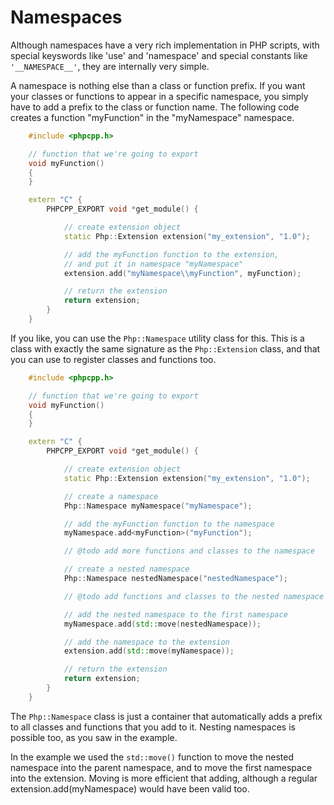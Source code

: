 # Namespaces

Although namespaces have a very rich implementation in PHP scripts, with special keyswords like 'use' and 'namespace' and special constants like `'__NAMESPACE__'`, they are internally very simple.

A namespace is nothing else than a class or function prefix. If you want your classes or functions to appear in a specific namespace, you simply have to add a prefix to the class or function name. The following code creates a function "myFunction" in the "myNamespace" namespace.

```cpp
    #include <phpcpp.h>

    // function that we're going to export
    void myFunction()
    {
    }

    extern "C" {
        PHPCPP_EXPORT void *get_module() {

            // create extension object
            static Php::Extension extension("my_extension", "1.0");

            // add the myFunction function to the extension, 
            // and put it in namespace "myNamespace"
            extension.add("myNamespace\\myFunction", myFunction);

            // return the extension
            return extension;
        }
    }
```

If you like, you can use the `Php::Namespace` utility class for this. This is a class with exactly the same signature as the `Php::Extension` class, and that you can use to register classes and functions too.

```cpp
    #include <phpcpp.h>

    // function that we're going to export
    void myFunction()
    {
    }

    extern "C" {
        PHPCPP_EXPORT void *get_module() {

            // create extension object
            static Php::Extension extension("my_extension", "1.0");

            // create a namespace
            Php::Namespace myNamespace("myNamespace");

            // add the myFunction function to the namespace
            myNamespace.add<myFunction>("myFunction");

            // @todo add more functions and classes to the namespace

            // create a nested namespace
            Php::Namespace nestedNamespace("nestedNamespace");

            // @todo add functions and classes to the nested namespace

            // add the nested namespace to the first namespace
            myNamespace.add(std::move(nestedNamespace));

            // add the namespace to the extension
            extension.add(std::move(myNamespace));

            // return the extension
            return extension;
        }
    }
```

The `Php::Namespace` class is just a container that automatically adds a prefix to all classes and functions that you add to it. Nesting namespaces is possible too, as you saw in the example.

In the example we used the `std::move()` function to move the nested namespace into the parent namespace, and to move the first namespace into the extension. Moving is more efficient that adding, although a regular extension.add(myNamespace) would have been valid too.

